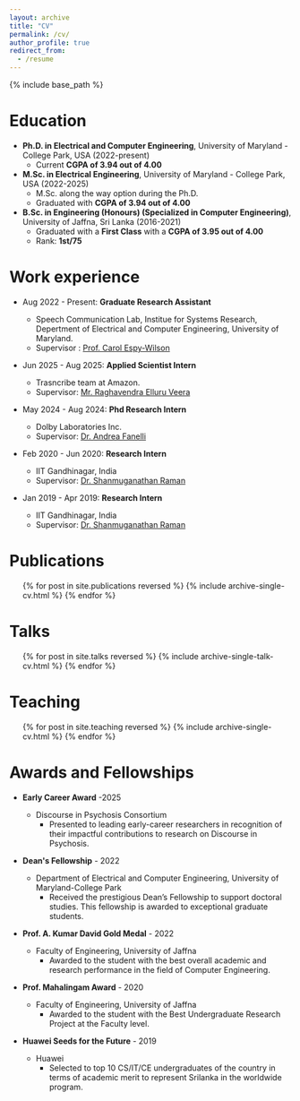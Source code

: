 ```yaml
---
layout: archive
title: "CV"
permalink: /cv/
author_profile: true
redirect_from:
  - /resume
---
```


{% include base_path %}

Education
======
* **Ph.D. in Electrical and Computer Engineering**, University of Maryland - College Park, USA (2022-present)
  * Current **CGPA of 3.94 out of  4.00**
* **M.Sc. in Electrical Engineering**, University of Maryland - College Park, USA (2022-2025)
  * M.Sc. along the way option during the Ph.D.
  * Graduated with **CGPA of 3.94 out of  4.00**
* **B.Sc. in Engineering (Honours) (Specialized in Computer Engineering)**, University of Jaffna, Sri Lanka (2016-2021)
  * Graduated with a **First Class** with a **CGPA of 3.95 out of 4.00**
  * Rank: **1st/75**

Work experience
======
* Aug 2022 - Present: **Graduate Research Assistant**
  * Speech Communication Lab, Institue for Systems Research, Depertment of Electrical and Computer Engineering, University of Maryland.
  * Supervisor : [Prof. Carol Espy-Wilson](https://isr.umd.edu/clark/faculty/391/Carol-Espy-Wilson)

* Jun 2025 - Aug 2025: **Applied Scientist Intern**
  * Trasncribe team at Amazon.
  * Supervisor: [Mr. Raghavendra Elluru Veera](https://www.linkedin.com/in/veeraraghavendra?utm_source=share&utm_campaign=share_via&utm_content=profile&utm_medium=ios_app)

* May 2024 - Aug 2024: **Phd Research Intern**
  * Dolby Laboratories Inc.
  * Supervisor: [Dr. Andrea Fanelli](https://www.andreafanelli.info/)

* Feb 2020 - Jun 2020: **Research Intern**
  * IIT Gandhinagar, India
  * Supervisor: [Dr. Shanmuganathan Raman](https://iitgn.ac.in/faculty/cse/shanmuganathan)

* Jan 2019 - Apr 2019: **Research Intern**
  * IIT Gandhinagar, India
  * Supervisor: [Dr. Shanmuganathan Raman](https://iitgn.ac.in/faculty/cse/shanmuganathan)
  
Publications
======
  <ul>{% for post in site.publications reversed %}
    {% include archive-single-cv.html %}
  {% endfor %}</ul>
  
Talks
======
  <ul>{% for post in site.talks reversed %}
    {% include archive-single-talk-cv.html  %}
  {% endfor %}</ul>
  
Teaching
======
  <ul>{% for post in site.teaching reversed %}
    {% include archive-single-cv.html %}
  {% endfor %}</ul>
  
Awards and Fellowships
======
* **Early Career Award** -2025
  * Discourse in Psychosis Consortium 
    * Presented to leading early-career researchers in recognition of their impactful contributions to research on Discourse in Psychosis.
    
* **Dean's Fellowship** - 2022
  * Department of Electrical and Computer Engineering, University of Maryland-College Park
    * Received the prestigious Dean’s Fellowship to support doctoral studies. This fellowship is awarded to exceptional graduate students.

* **Prof. A. Kumar David Gold Medal** - 2022
  * Faculty of Engineering, University of Jaffna
    * Awarded to the student with the best overall academic and research performance in the field of Computer Engineering.

* **Prof. Mahalingam Award** - 2020
  * Faculty of Engineering, University of Jaffna
    * Awarded to the student with the Best Undergraduate Research Project at the Faculty level.

* **Huawei Seeds for the Future** - 2019
  * Huawei
    * Selected to top 10 CS/IT/CE undergraduates of the country in terms of academic merit to represent Srilanka in the worldwide program.
